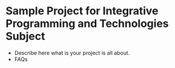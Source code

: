 # Sample Project for Integrative Programming and Technologies Subject

* Describe here what is your project is all about.
* FAQs
